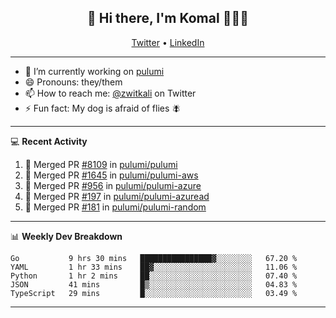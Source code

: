 <h2 align="center"> 👋 Hi there, I'm Komal 🧑🏾‍💻 </h2>
<p align="center">
    <a href="https://twitter.com/zwitkali">Twitter</a> •
    <a href="https://www.linkedin.com/in/komal-ali/">LinkedIn</a>
</p>

--------

- 🔭 I’m currently working on [pulumi](https://github.com/pulumi/pulumi)
- 😄 Pronouns: they/them
- 📫 How to reach me: [@zwitkali](https://twitter.com/zwitkali) on Twitter
- ⚡ Fun fact: My dog is afraid of flies 🪰

--------
💻 **Recent Activity**

<!--START_SECTION:activity-->
1. 🎉 Merged PR [#8109](https://github.com/pulumi/pulumi/pull/8109) in [pulumi/pulumi](https://github.com/pulumi/pulumi)
2. 🎉 Merged PR [#1645](https://github.com/pulumi/pulumi-aws/pull/1645) in [pulumi/pulumi-aws](https://github.com/pulumi/pulumi-aws)
3. 🎉 Merged PR [#956](https://github.com/pulumi/pulumi-azure/pull/956) in [pulumi/pulumi-azure](https://github.com/pulumi/pulumi-azure)
4. 🎉 Merged PR [#197](https://github.com/pulumi/pulumi-azuread/pull/197) in [pulumi/pulumi-azuread](https://github.com/pulumi/pulumi-azuread)
5. 🎉 Merged PR [#181](https://github.com/pulumi/pulumi-random/pull/181) in [pulumi/pulumi-random](https://github.com/pulumi/pulumi-random)
<!--END_SECTION:activity-->

--------

📊 **Weekly Dev Breakdown**
<!--START_SECTION:waka-->
```text
Go           9 hrs 30 mins   ████████████████▓░░░░░░░░   67.20 % 
YAML         1 hr 33 mins    ██▓░░░░░░░░░░░░░░░░░░░░░░   11.06 % 
Python       1 hr 2 mins     ██░░░░░░░░░░░░░░░░░░░░░░░   07.40 % 
JSON         41 mins         █▒░░░░░░░░░░░░░░░░░░░░░░░   04.83 % 
TypeScript   29 mins         █░░░░░░░░░░░░░░░░░░░░░░░░   03.49 % 
```
<!--END_SECTION:waka-->

--------